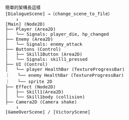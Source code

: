 <pre>
簡單的架構長這樣
[DialogueScene] →（change_scene_to_file）
    ↓
[Main] (Node2D)
├── Player (Area2D)
│   └── Signals: player_die, hp_changed
├── Enemy (Area2D)
│   └── Signals: enemy_attack
├── Buttons (Control)
│   ├── Skill1Button (Area2D)
│   └── Signals: skill1_pressed
├── UI (Control)
│   └── player HealthBar (TextureProgressBar)
｜   └── enemy HealthBar (TextureProgressBar)
｜   └── sprite 2D
├── Effect (Node2D)
│   ├── Skill1(Area2D)
│   └── Skill1body (collision)
├── Camera2D (Camera shake)
    ↓
[GameOverScene] / [VictoryScene]
</pre>
